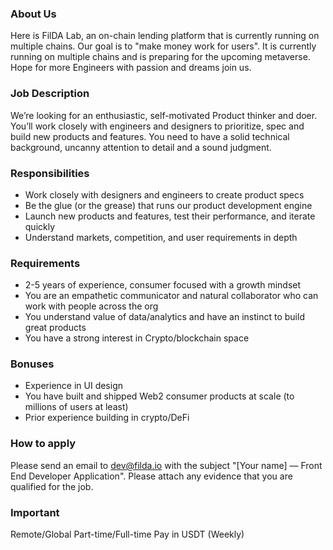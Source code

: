 ### About Us
Here is FilDA Lab, an on-chain lending platform that is currently running on multiple chains. Our goal is to "make money work for users". It is currently running on multiple chains and is preparing for the upcoming metaverse. Hope for more Engineers with passion and dreams join us.

### Job Description
We’re looking for an enthusiastic, self-motivated Product thinker and doer. You’ll work closely with engineers and designers to prioritize, spec and build new products and features. You need to have a solid technical background, uncanny attention to detail and a sound judgment.

### Responsibilities
- Work closely with designers and engineers to create product specs
- Be the glue (or the grease) that runs our product development engine
- Launch new products and features, test their performance, and iterate quickly
- Understand markets, competition, and user requirements in depth

### Requirements
- 2-5 years of experience, consumer focused with a growth mindset
- You are an empathetic communicator and natural collaborator who can work with people across the org
- You understand value of data/analytics and have an instinct to build great products
- You have a strong interest in Crypto/blockchain space

### Bonuses
- Experience in UI design
- You have built and shipped Web2 consumer products at scale (to millions of users at least)
- Prior experience building in crypto/DeFi

### How to apply
Please send an email to dev@filda.io with the subject "[Your name] — Front End Developer Application". Please attach any evidence that you are qualified for the job.

### Important
Remote/Global
Part-time/Full-time
Pay in USDT (Weekly)

